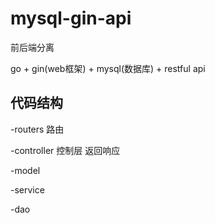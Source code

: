 # mysql-gin-api

前后端分离

go + gin(web框架) + mysql(数据库) + restful api

## 代码结构

-routers 路由

-controller 控制层 返回响应

-model 

-service

-dao
